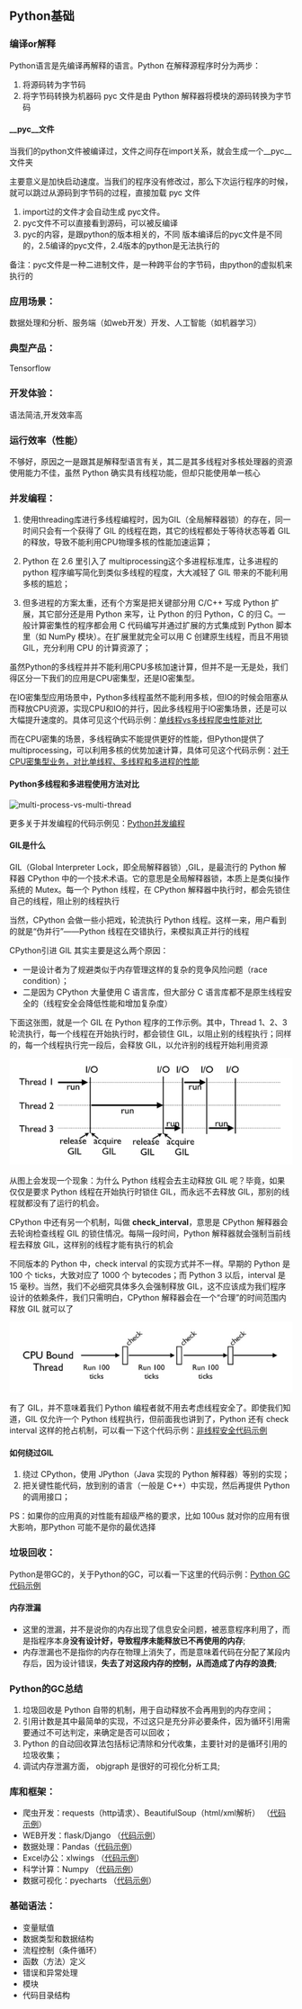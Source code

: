 ## **Python基础**

### **编译or解释**
Python语言是先编译再解释的语言。Python 在解释源程序时分为两步：
1. 将源码转为字节码
2. 将字节码转换为机器码
pyc 文件是由 Python 解释器将模块的源码转换为字节码

#### **__pyc__文件**
当我们的python文件被编译过，文件之间存在import关系，就会生成一个__pyc__文件夹

主要意义是加快启动速度。当我们的程序没有修改过，那么下次运行程序的时候，就可以跳过从源码到字节码的过程，直接加载 pyc 文件
1. import过的文件才会自动生成 pyc文件。
2. pyc文件不可以直接看到源码，可以被反编译
3. pyc的内容，是跟python的版本相关的，不同 版本编译后的pyc文件是不同的，2.5编译的pyc文件，2.4版本的python是无法执行的

备注：pyc文件是一种二进制文件，是一种跨平台的字节码，由python的虚拟机来执行的

### **应用场景**：
数据处理和分析、服务端（如web开发）开发、人工智能（如机器学习）

### **典型产品**：
Tensorflow

### **开发体验**：
语法简洁,开发效率高

### **运行效率（性能）**
不够好，原因之一是跟其是解释型语言有关，其二是其多线程对多核处理器的资源使用能力不佳，虽然 Python 确实具有线程功能，但却只能使用单一核心

### **并发编程**：
1. 使用threading库进行多线程编程时，因为GIL（全局解释器锁）的存在，同一时间只会有一个获得了 GIL 的线程在跑，其它的线程都处于等待状态等着 GIL 的释放，导致不能利用CPU物理多核的性能加速运算；

2. Python 在 2.6 里引入了 multiprocessing这个多进程标准库，让多进程的 python 程序编写简化到类似多线程的程度，大大减轻了 GIL 带来的不能利用多核的尴尬；

3. 但多进程的方案太重，还有个方案是把关键部分用 C/C++ 写成 Python 扩展，其它部分还是用 Python 来写，让 Python 的归 Python，C 的归 C。一般计算密集性的程序都会用 C 代码编写并通过扩展的方式集成到 Python 脚本里（如 NumPy 模块）。在扩展里就完全可以用 C 创建原生线程，而且不用锁 GIL，充分利用 CPU 的计算资源了；

虽然Python的多线程并并不能利用CPU多核加速计算，但并不是一无是处，我们得区分一下我们的应用是CPU密集型，还是IO密集型。

在IO密集型应用场景中，Python多线程虽然不能利用多核，但IO的时候会阻塞从而释放CPU资源，实现CPU和IO的并行，因此多线程用于IO密集场景，还是可以大幅提升速度的。具体可见这个代码示例：[单线程vs多线程爬虫性能对比](https://github.com/xiaoyuge/kingfish-python/blob/master/concurrent/multi_thread_craw.py)

而在CPU密集的场景，多线程确实不能提供更好的性能，但Python提供了multiprocessing，可以利用多核的优势加速计算，具体可见这个代码示例：[对于CPU密集型业务，对比单线程、多线程和多进程的性能](https://github.com/xiaoyuge/kingfish-python/blob/master/concurrent/thread_process_cpu_bound.py)

#### **Python多线程和多进程使用方法对比**
![multi-process-vs-multi-thread]()

更多关于并发编程的代码示例见：[Python并发编程](https://github.com/xiaoyuge/kingfish-python/tree/master/concurrent)

#### **GIL是什么**
GIL（Global Interpreter Lock，即全局解释器锁）,GIL，是最流行的 Python 解释器 CPython 中的一个技术术语。它的意思是全局解释器锁，本质上是类似操作系统的 Mutex。每一个 Python 线程，在 CPython 解释器中执行时，都会先锁住自己的线程，阻止别的线程执行

当然，CPython 会做一些小把戏，轮流执行 Python 线程。这样一来，用户看到的就是“伪并行”——Python 线程在交错执行，来模拟真正并行的线程

CPython引进 GIL 其实主要是这么两个原因：
- 一是设计者为了规避类似于内存管理这样的复杂的竞争风险问题（race condition）；
- 二是因为 CPython 大量使用 C 语言库，但大部分 C 语言库都不是原生线程安全的（线程安全会降低性能和增加复杂度）

下面这张图，就是一个 GIL 在 Python 程序的工作示例。其中，Thread 1、2、3 轮流执行，每一个线程在开始执行时，都会锁住 GIL，以阻止别的线程执行；同样的，每一个线程执行完一段后，会释放 GIL，以允许别的线程开始利用资源

![GIL-work](https://github.com/xiaoyuge/Tech-Notes/blob/main/Python/resources/GIL-work.jpg)

从图上会发现一个现象：为什么 Python 线程会去主动释放 GIL 呢？毕竟，如果仅仅是要求 Python 线程在开始执行时锁住 GIL，而永远不去释放 GIL，那别的线程就都没有了运行的机会。

CPython 中还有另一个机制，叫做 **check_interval**，意思是 CPython 解释器会去轮询检查线程 GIL 的锁住情况。每隔一段时间，Python 解释器就会强制当前线程去释放 GIL，这样别的线程才能有执行的机会

不同版本的 Python 中，check interval 的实现方式并不一样。早期的 Python 是 100 个 ticks，大致对应了 1000 个 bytecodes；而 Python 3 以后，interval 是 15 毫秒。当然，我们不必细究具体多久会强制释放 GIL，这不应该成为我们程序设计的依赖条件，我们只需明白，CPython 解释器会在一个“合理”的时间范围内释放 GIL 就可以了

![check-interval](https://github.com/xiaoyuge/Tech-Notes/blob/main/Python/resources/check-interval.jpg)

有了 GIL，并不意味着我们 Python 编程者就不用去考虑线程安全了。即使我们知道，GIL 仅允许一个 Python 线程执行，但前面我也讲到了，Python 还有 check interval 这样的抢占机制，可以看一下这个代码示例：[非线程安全代码示例](https://github.com/xiaoyuge/kingfish-python/blob/master/concurrent/non_thread_safe.py)

#### **如何绕过GIL**
1. 绕过 CPython，使用 JPython（Java 实现的 Python 解释器）等别的实现；
2. 把关键性能代码，放到别的语言（一般是 C++）中实现，然后再提供 Python的调用接口；

PS：如果你的应用真的对性能有超级严格的要求，比如 100us 就对你的应用有很大影响，那Python 可能不是你的最优选择

### **垃圾回收**：
Python是带GC的，关于Python的GC，可以看一下这里的代码示例：[Python GC代码示例](https://github.com/xiaoyuge/kingfish-python/tree/master/gc)

#### **内存泄漏**
- 这里的泄漏，并不是说你的内存出现了信息安全问题，被恶意程序利用了，而是指程序本身**没有设计好，导致程序未能释放已不再使用的内存**;
- 内存泄漏也不是指你的内存在物理上消失了，而是意味着代码在分配了某段内存后，因为设计错误，**失去了对这段内存的控制，从而造成了内存的浪费**;

### **Python的GC总结**
1. 垃圾回收是 Python 自带的机制，用于自动释放不会再用到的内存空间；
2. 引用计数是其中最简单的实现，不过这只是充分非必要条件，因为循环引用需要通过不可达判定，来确定是否可以回收；
3. Python 的自动回收算法包括标记清除和分代收集，主要针对的是循环引用的垃圾收集；
4. 调试内存泄漏方面， objgraph 是很好的可视化分析工具;

### **库和框架**：
- 爬虫开发：requests（http请求）、BeautifulSoup（html/xml解析） （[代码示例](https://github.com/xiaoyuge/kingfish-python/tree/master/crawler)）
- WEB开发：flask/Django （[代码示例](https://github.com/xiaoyuge/kingfish-python/tree/master/flask_app)）
- 数据处理：Pandas（[代码示例](https://github.com/xiaoyuge/kingfish-python/tree/master/pandas_case)）
- Excel办公：xlwings （[代码示例](https://github.com/xiaoyuge/kingfish-python/tree/master/excel)）
- 科学计算：Numpy （[代码示例](https://github.com/xiaoyuge/kingfish-python/tree/master/numpy_case)）
- 数据可视化：pyecharts （[代码示例](https://github.com/xiaoyuge/kingfish-python/tree/master/data_visual)）


### **基础语法**：
- 变量赋值
- 数据类型和数据结构
- 流程控制（条件循环）
- 函数（方法）定义
- 错误和异常处理
- 模块
- 代码目录结构


